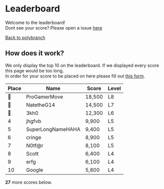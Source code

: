 # Leaderboard

Welcome to the leaderboard!<br>
Dont see your score? Please open a issue [here](https://github.com/3kh0/polybranch/issues)<br>

[Back to polybranch](https://3kh0.github.io/polybranch)

## How does it work?

We only display the top 10 on the leaderboard. If we displayed every score this page would be too long. <br>
In order for your score to be placed on here please fill out [this form](https://forms.gle/MLcbcXdb2xPgyzWX7).

Place | Name | Score | Level
------|-----|-------|------
🥇 | ProGamerMove | 18,500 | L8
🥈 | NatetheG14 | 14,500 | L7
🥉 | 3kh0 | 12,300 | L6
4 | jhgfvb | 9,900 | L5
5 | SuperLongNameHAHA | 9,400 | L5
6 | cringe | 8,900 | L5
7 | N0tf@r | 8,100 | L5
8 | Scott | 6,400 | L4
9 | erfg | 6,100 | L4
10 | Google | 5,800 | L4

<b>27</b> more scores below.
